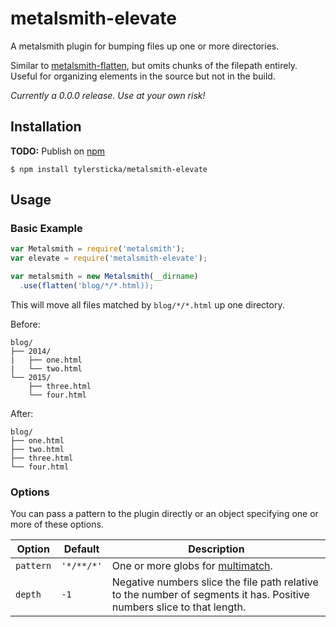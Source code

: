 # metalsmith-elevate
A metalsmith plugin for bumping files up one or more directories.

Similar to [metalsmith-flatten](https://github.com/chadly/metalsmith-flatten), but omits chunks of the filepath entirely. Useful for organizing elements in the source but not in the build.

_Currently a 0.0.0 release. Use at your own risk!_

## Installation

**TODO:** Publish on [npm](https://www.npmjs.com/)

```
$ npm install tylersticka/metalsmith-elevate
```

## Usage

### Basic Example

```javascript
var Metalsmith = require('metalsmith');
var elevate = require('metalsmith-elevate');

var metalsmith = new Metalsmith(__dirname)
  .use(flatten('blog/*/*.html));
```

This will move all files matched by `blog/*/*.html` up one directory.

Before:

```
blog/
├── 2014/
|   ├── one.html
|   └── two.html
└── 2015/
    ├── three.html
    └── four.html
```

After:

```
blog/
├── one.html
├── two.html
├── three.html
└── four.html
```

### Options

You can pass a pattern to the plugin directly or an object specifying one or more of these options.

Option | Default | Description
--- | --- | ---
`pattern` | `'*/**/*'` | One or more globs for [multimatch](https://github.com/sindresorhus/multimatch).
`depth` | `-1` | Negative numbers slice the file path relative to the number of segments it has. Positive numbers slice to that length.
